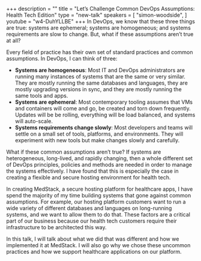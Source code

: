 +++
description = ""
title = "Let’s Challenge Common DevOps Assumptions: Health Tech Edition"
type = "new-talk"
speakers = [
        "simon-woodside",
]
youtube = "w4-DuhYLLBE"
+++
In DevOps, we know that these three things are true: systems are ephemeral; systems are homogeneous; and systems requirements are slow to change. But, what if these assumptions aren’t true at all?

Every field of practice has their own set of standard practices and common assumptions. In DevOps, I can think of three:

- __Systems are homogeneous__: Most IT and DevOps administrators are running many instances of systems that are the same or very similar. They are mostly running the same databases and languages, they are mostly upgrading versions in sync, and they are mostly running the same tools and apps.
- __Systems are ephemeral__: Most contemporary tooling assumes that VMs and containers will come and go, be created and torn down frequently. Updates will be be rolling, everything will be load balanced, and systems will auto-scale.
- __Systems requirements change slowly__: Most developers and teams will settle on a small set of tools, platforms, and environments. They will experiment with new tools but make changes slowly and carefully.

What if these common assumptions aren’t true? If systems are heterogeneous, long-lived, and rapidly changing, then a whole different set of DevOps principles, policies and methods are needed in order to manage the systems effectively. I have found that this is especially the case in creating a flexible and secure hosting environment for health tech.

In creating MedStack, a secure hosting platform for healthcare apps, I have spend the majority of my time building systems that gone against common assumptions. For example, our hosting platform customers want to run a wide variety of different databases and languages on long-running systems, and we want to allow them to do that. These factors are a critical part of our business because our health tech customers require their infrastructure to be architected this way.

In this talk, I will talk about what we did that was different and how we implemented it at MedStack. I will also go why we chose these uncommon practices and how we support healthcare applications on our platform.
